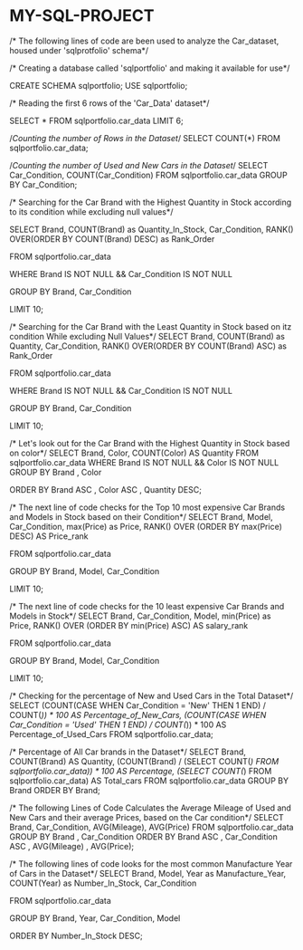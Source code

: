 # MY-SQL-PROJECT

/* The following lines of code are been used to analyze the Car_dataset, housed under 'sqlprotfolio' schema*/

/* Creating a database called 'sqlportfolio' and making it available for use*/

CREATE SCHEMA sqlportfolio;
USE sqlportfolio;

/* Reading the first 6 rows of the 'Car_Data' dataset*/

SELECT 
    *
FROM
    sqlportfolio.car_data
LIMIT 6;

/*Counting the number of Rows in the Dataset*/
SELECT 
    COUNT(*)
FROM
    sqlportfolio.car_data;

/*Counting the number of Used and New Cars in the Dataset*/
SELECT 
    Car_Condition, COUNT(Car_Condition)
FROM
    sqlportfolio.car_data
GROUP BY Car_Condition;

/* Searching for the Car Brand with the Highest Quantity in Stock according to its condition while excluding null values*/

SELECT Brand, COUNT(Brand) as Quantity_In_Stock, Car_Condition, RANK() OVER(ORDER BY COUNT(Brand) DESC) as Rank_Order

FROM sqlportfolio.car_data

WHERE Brand IS NOT NULL && Car_Condition IS NOT NULL

GROUP BY Brand, Car_Condition

LIMIT 10;


/* Searching for the Car Brand with the Least Quantity in Stock based on itz condition While excluding Null Values*/
SELECT Brand, COUNT(Brand) as Quantity, Car_Condition, RANK() OVER(ORDER BY COUNT(Brand) ASC) as Rank_Order

FROM sqlportfolio.car_data

WHERE Brand IS NOT NULL && Car_Condition IS NOT NULL

GROUP BY Brand, Car_Condition

LIMIT 10;

/* Let's look out for the Car Brand with the Highest Quantity in Stock based on color*/
SELECT 
    Brand, Color, COUNT(Color) AS Quantity
FROM
    sqlportfolio.car_data
WHERE
    Brand IS NOT NULL && Color IS NOT NULL
GROUP BY Brand , Color

ORDER BY Brand ASC , Color ASC , Quantity DESC;

/* The next line of code checks for the Top 10 most expensive Car Brands and Models in Stock based on their Condition*/
SELECT Brand, Model, Car_Condition,  max(Price) as Price,
RANK() OVER (ORDER BY max(Price) DESC) AS Price_rank

FROM sqlportfolio.car_data

GROUP BY Brand, Model, Car_Condition

LIMIT 10;

/* The next line of code checks for the 10 least expensive Car Brands and Models in Stock*/
SELECT Brand, Car_Condition, Model, min(Price) as Price, RANK() OVER (ORDER BY min(Price) ASC) AS salary_rank

FROM sqlportfolio.car_data

GROUP BY Brand, Model, Car_Condition

LIMIT 10;

/* Checking for the percentage of New and Used Cars in the Total Dataset*/
SELECT 
    (COUNT(CASE
        WHEN Car_Condition = 'New' THEN 1
    END) / COUNT(*)) * 100 AS Percentage_of_New_Cars,
    (COUNT(CASE
        WHEN Car_Condition = 'Used' THEN 1
    END) / COUNT(*)) * 100 AS Percentage_of_Used_Cars
FROM
    sqlportfolio.car_data;

/* Percentage of All Car brands in the Dataset*/
SELECT 
    Brand,
    COUNT(Brand) AS Quantity,
    (COUNT(Brand) / (SELECT 
            COUNT(*)
        FROM
            sqlportfolio.car_data)) * 100 AS Percentage,
    (SELECT 
            COUNT(*)
        FROM
            sqlportfolio.car_data) AS Total_cars
FROM
    sqlportfolio.car_data
GROUP BY Brand
ORDER BY Brand;


/* The following Lines of Code Calculates the Average Mileage of Used and New Cars and their average Prices, based on the Car condition*/
SELECT 
    Brand, Car_Condition, AVG(Mileage), AVG(Price)
FROM
    sqlportfolio.car_data
GROUP BY Brand , Car_Condition
ORDER BY Brand ASC , Car_Condition ASC , AVG(Mileage) , AVG(Price);

/* The following lines of code looks for the most common Manufacture Year of Cars in the Dataset*/
SELECT Brand, Model, Year as Manufacture_Year, COUNT(Year) as Number_In_Stock, Car_Condition

FROM sqlportfolio.car_data

GROUP BY Brand, Year, Car_Condition, Model

ORDER BY Number_In_Stock DESC;
